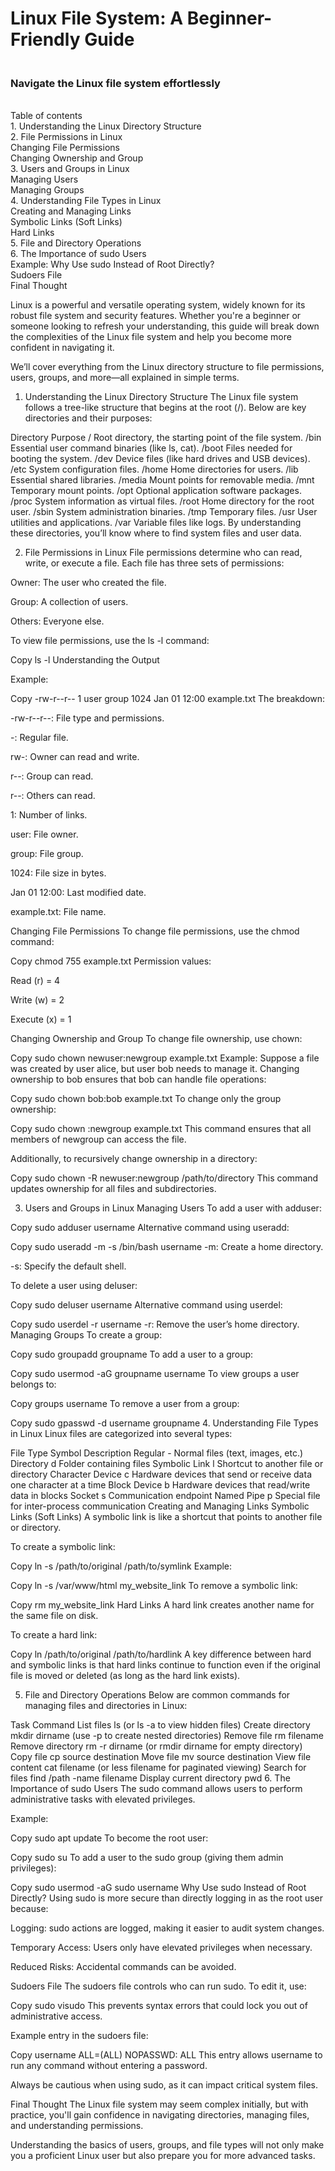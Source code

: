 <h1>Linux File System: A Beginner-Friendly Guide</h1>
<h3> <br> Navigate the Linux file system effortlessly</h3> </br> 
Table of contents
<br> 1. Understanding the Linux Directory Structure
<br> 2. File Permissions in Linux
<br> Changing File Permissions
<br> Changing Ownership and Group
<br> 3. Users and Groups in Linux
<br> Managing Users
<br> Managing Groups
<br> 4. Understanding File Types in Linux
<br> Creating and Managing Links
<br> Symbolic Links (Soft Links)
<br> Hard Links
<br> 5. File and Directory Operations
<br> 6. The Importance of sudo Users
<br> Example:
Why Use sudo Instead of Root Directly?
<br> Sudoers File
<br> Final Thought

Linux is a powerful and versatile operating system, widely known for its robust file system and security features. Whether you're a beginner or someone looking to refresh your understanding, this guide will break down the complexities of the Linux file system and help you become more confident in navigating it.

We’ll cover everything from the Linux directory structure to file permissions, users, groups, and more—all explained in simple terms.

1. Understanding the Linux Directory Structure
The Linux file system follows a tree-like structure that begins at the root (/). Below are key directories and their purposes:



Directory	Purpose
/	Root directory, the starting point of the file system.
/bin	Essential user command binaries (like ls, cat).
/boot	Files needed for booting the system.
/dev	Device files (like hard drives and USB devices).
/etc	System configuration files.
/home	Home directories for users.
/lib	Essential shared libraries.
/media	Mount points for removable media.
/mnt	Temporary mount points.
/opt	Optional application software packages.
/proc	System information as virtual files.
/root	Home directory for the root user.
/sbin	System administration binaries.
/tmp	Temporary files.
/usr	User utilities and applications.
/var	Variable files like logs.
By understanding these directories, you’ll know where to find system files and user data.

2. File Permissions in Linux
File permissions determine who can read, write, or execute a file. Each file has three sets of permissions:

Owner: The user who created the file.

Group: A collection of users.

Others: Everyone else.

To view file permissions, use the ls -l command:


Copy
ls -l
Understanding the Output

Example:


Copy
-rw-r--r-- 1 user group 1024 Jan 01 12:00 example.txt
The breakdown:

-rw-r--r--: File type and permissions.

-: Regular file.

rw-: Owner can read and write.

r--: Group can read.

r--: Others can read.

1: Number of links.

user: File owner.

group: File group.

1024: File size in bytes.

Jan 01 12:00: Last modified date.

example.txt: File name.

Changing File Permissions
To change file permissions, use the chmod command:


Copy
chmod 755 example.txt
Permission values:

Read (r) = 4

Write (w) = 2

Execute (x) = 1

Changing Ownership and Group
To change file ownership, use chown:


Copy
sudo chown newuser:newgroup example.txt
Example: Suppose a file was created by user alice, but user bob needs to manage it. Changing ownership to bob ensures that bob can handle file operations:


Copy
sudo chown bob:bob example.txt
To change only the group ownership:


Copy
sudo chown :newgroup example.txt
This command ensures that all members of newgroup can access the file.

Additionally, to recursively change ownership in a directory:


Copy
sudo chown -R newuser:newgroup /path/to/directory
This command updates ownership for all files and subdirectories.

3. Users and Groups in Linux
Managing Users
To add a user with adduser:


Copy
sudo adduser username
Alternative command using useradd:


Copy
sudo useradd -m -s /bin/bash username
-m: Create a home directory.

-s: Specify the default shell.

To delete a user using deluser:


Copy
sudo deluser username
Alternative command using userdel:


Copy
sudo userdel -r username
-r: Remove the user’s home directory.
Managing Groups
To create a group:


Copy
sudo groupadd groupname
To add a user to a group:


Copy
sudo usermod -aG groupname username
To view groups a user belongs to:


Copy
groups username
To remove a user from a group:


Copy
sudo gpasswd -d username groupname
4. Understanding File Types in Linux
Linux files are categorized into several types:

File Type	Symbol	Description
Regular	-	Normal files (text, images, etc.)
Directory	d	Folder containing files
Symbolic Link	l	Shortcut to another file or directory
Character Device	c	Hardware devices that send or receive data one character at a time
Block Device	b	Hardware devices that read/write data in blocks
Socket	s	Communication endpoint
Named Pipe	p	Special file for inter-process communication
Creating and Managing Links
Symbolic Links (Soft Links)
A symbolic link is like a shortcut that points to another file or directory.

To create a symbolic link:


Copy
ln -s /path/to/original /path/to/symlink
Example:


Copy
ln -s /var/www/html my_website_link
To remove a symbolic link:


Copy
rm my_website_link
Hard Links
A hard link creates another name for the same file on disk.

To create a hard link:


Copy
ln /path/to/original /path/to/hardlink
A key difference between hard and symbolic links is that hard links continue to function even if the original file is moved or deleted (as long as the hard link exists).

5. File and Directory Operations
Below are common commands for managing files and directories in Linux:

Task	Command
List files	ls (or ls -a to view hidden files)
Create directory	mkdir dirname (use -p to create nested directories)
Remove file	rm filename
Remove directory	rm -r dirname (or rmdir dirname for empty directory)
Copy file	cp source destination
Move file	mv source destination
View file content	cat filename (or less filename for paginated viewing)
Search for files	find /path -name filename
Display current directory	pwd
6. The Importance of sudo Users
The sudo command allows users to perform administrative tasks with elevated privileges.

Example:

Copy
sudo apt update
To become the root user:


Copy
sudo su
To add a user to the sudo group (giving them admin privileges):


Copy
sudo usermod -aG sudo username
Why Use sudo Instead of Root Directly?
Using sudo is more secure than directly logging in as the root user because:

Logging: sudo actions are logged, making it easier to audit system changes.

Temporary Access: Users only have elevated privileges when necessary.

Reduced Risks: Accidental commands can be avoided.

Sudoers File
The sudoers file controls who can run sudo. To edit it, use:


Copy
sudo visudo
This prevents syntax errors that could lock you out of administrative access.

Example entry in the sudoers file:


Copy
username ALL=(ALL) NOPASSWD: ALL
This entry allows username to run any command without entering a password.

Always be cautious when using sudo, as it can impact critical system files.

Final Thought
The Linux file system may seem complex initially, but with practice, you'll gain confidence in navigating directories, managing files, and understanding permissions.

Understanding the basics of users, groups, and file types will not only make you a proficient Linux user but also prepare you for more advanced tasks.
